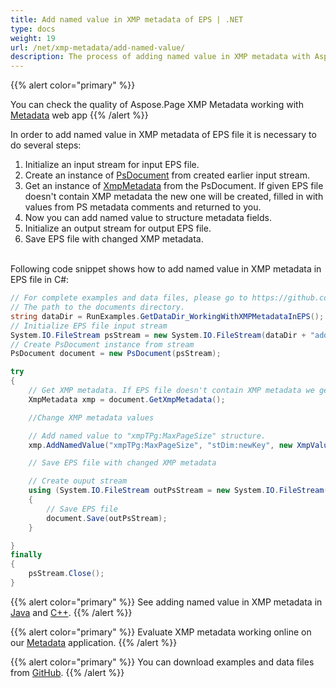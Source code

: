 ```yaml
---
title: Add named value in XMP metadata of EPS | .NET
type: docs
weight: 19
url: /net/xmp-metadata/add-named-value/
description: The process of adding named value in XMP metadata with Aspose.Page for .NET is explained and illustrated with the code snippets here.
---
```



{{% alert color="primary" %}} 

You can check the quality of Aspose.Page XMP Metadata working with <a nofollow href="https://products.aspose.app/page/metadata/eps">Metadata</a> web app {{% /alert %}}

In order to add named value in XMP metadata of EPS file it is necessary to do several steps:
1. Initialize an input stream for input EPS file.
2. Create an instance of [PsDocument](https://reference.aspose.com/page/net/aspose.page.eps/psdocument/) from created earlier input stream.
3. Get an instance of [XmpMetadata](https://reference.aspose.com/page/net/aspose.page.eps.xmp/xmpmetadata/) from the PsDocument. If given EPS file doesn't contain XMP metadata the new one
will be created, filled in with values from PS metadata comments and returned to you.
4. Now you can add named value to structure metadata fields.
5. Initialize an output stream for output EPS file.
6. Save EPS file with changed XMP metadata.

<br>Following code snippet shows how to add named value in XMP metadata in EPS file in C#:
<br>
```C#
// For complete examples and data files, please go to https://github.com/aspose-page/Aspose.Page-for-.NET
// The path to the documents directory.
string dataDir = RunExamples.GetDataDir_WorkingWithXMPMetadataInEPS();
// Initialize EPS file input stream
System.IO.FileStream psStream = new System.IO.FileStream(dataDir + "add_named_value_input.eps", System.IO.FileMode.Open, System.IO.FileAccess.Read);
// Create PsDocument instance from stream
PsDocument document = new PsDocument(psStream);            

try
{
    // Get XMP metadata. If EPS file doesn't contain XMP metadata we get new one filled with values from PS metadata comments (%%Creator, %%CreateDate, %%Title etc)
    XmpMetadata xmp = document.GetXmpMetadata();

    //Change XMP metadata values

    // Add named value to "xmpTPg:MaxPageSize" structure.
    xmp.AddNamedValue("xmpTPg:MaxPageSize", "stDim:newKey", new XmpValue("NewValue"));

    // Save EPS file with changed XMP metadata

    // Create ouput stream
    using (System.IO.FileStream outPsStream = new System.IO.FileStream(dataDir + "add_named_value_output.eps", System.IO.FileMode.Create, System.IO.FileAccess.Write))
    {
        // Save EPS file
        document.Save(outPsStream);
    }

}
finally
{
    psStream.Close();
}
```
{{% alert color="primary" %}}
See adding named value in XMP metadata in [Java](/page/java/xmp-metadata/add-named-value/) and [C++](/page/cpp/xmp-metadata/add-named-value/).
{{% /alert %}}

{{% alert color="primary" %}}
Evaluate XMP metadata working online on our <a nofollow href="https://products.aspose.app/page/metadata/eps">Metadata</a> application.
 {{% /alert %}}

{{% alert color="primary" %}}
You can download examples and data files from [GitHub](https://github.com/aspose-page/Aspose.Page-for-.NET). {{% /alert %}}